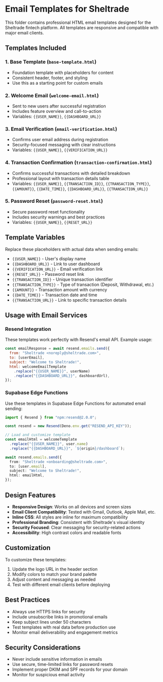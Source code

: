 # Email Templates for Sheltrade

This folder contains professional HTML email templates designed for the Sheltrade fintech platform. All templates are responsive and compatible with major email clients.

## Templates Included

### 1. Base Template (`base-template.html`)
- Foundation template with placeholders for content
- Consistent header, footer, and styling
- Use this as a starting point for custom emails

### 2. Welcome Email (`welcome-email.html`)
- Sent to new users after successful registration
- Includes feature overview and call-to-action
- Variables: `{{USER_NAME}}`, `{{DASHBOARD_URL}}`

### 3. Email Verification (`email-verification.html`)
- Confirms user email address during registration
- Security-focused messaging with clear instructions
- Variables: `{{USER_NAME}}`, `{{VERIFICATION_URL}}`

### 4. Transaction Confirmation (`transaction-confirmation.html`)
- Confirms successful transactions with detailed breakdown
- Professional layout with transaction details table
- Variables: `{{USER_NAME}}`, `{{TRANSACTION_ID}}`, `{{TRANSACTION_TYPE}}`, `{{AMOUNT}}`, `{{DATE_TIME}}`, `{{DASHBOARD_URL}}`, `{{TRANSACTION_URL}}`

### 5. Password Reset (`password-reset.html`)
- Secure password reset functionality
- Includes security warnings and best practices
- Variables: `{{USER_NAME}}`, `{{RESET_URL}}`

## Template Variables

Replace these placeholders with actual data when sending emails:

- `{{USER_NAME}}` - User's display name
- `{{DASHBOARD_URL}}` - Link to user dashboard
- `{{VERIFICATION_URL}}` - Email verification link
- `{{RESET_URL}}` - Password reset link
- `{{TRANSACTION_ID}}` - Unique transaction identifier
- `{{TRANSACTION_TYPE}}` - Type of transaction (Deposit, Withdrawal, etc.)
- `{{AMOUNT}}` - Transaction amount with currency
- `{{DATE_TIME}}` - Transaction date and time
- `{{TRANSACTION_URL}}` - Link to specific transaction details

## Usage with Email Services

### Resend Integration
These templates work perfectly with Resend's email API. Example usage:

```javascript
const emailResponse = await resend.emails.send({
  from: "Sheltrade <noreply@sheltrade.com>",
  to: [userEmail],
  subject: "Welcome to Sheltrade!",
  html: welcomeEmailTemplate
    .replace("{{USER_NAME}}", userName)
    .replace("{{DASHBOARD_URL}}", dashboardUrl),
});
```

### Supabase Edge Functions
Use these templates in Supabase Edge Functions for automated email sending:

```typescript
import { Resend } from "npm:resend@2.0.0";

const resend = new Resend(Deno.env.get("RESEND_API_KEY"));

// Load and customize template
const emailHtml = welcomeTemplate
  .replace("{{USER_NAME}}", user.name)
  .replace("{{DASHBOARD_URL}}", `${origin}/dashboard`);

await resend.emails.send({
  from: "Sheltrade <onboarding@sheltrade.com>",
  to: [user.email],
  subject: "Welcome to Sheltrade!",
  html: emailHtml,
});
```

## Design Features

- **Responsive Design**: Works on all devices and screen sizes
- **Email Client Compatibility**: Tested with Gmail, Outlook, Apple Mail, etc.
- **Inline CSS**: All styles are inline for maximum compatibility
- **Professional Branding**: Consistent with Sheltrade's visual identity
- **Security Focused**: Clear messaging for security-related actions
- **Accessibility**: High contrast colors and readable fonts

## Customization

To customize these templates:

1. Update the logo URL in the header section
2. Modify colors to match your brand palette
3. Adjust content and messaging as needed
4. Test with different email clients before deploying

## Best Practices

- Always use HTTPS links for security
- Include unsubscribe links in promotional emails
- Keep subject lines under 50 characters
- Test templates with real data before production use
- Monitor email deliverability and engagement metrics

## Security Considerations

- Never include sensitive information in emails
- Use secure, time-limited links for password resets
- Implement proper DKIM and SPF records for your domain
- Monitor for suspicious email activity